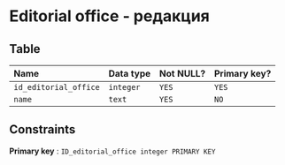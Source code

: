 # Editorial office - редакция


## Table

| Name                     | Data type     | Not NULL? | Primary key? |
|:------------------------ |:--------------|:----------|:-------------|
| `id_editorial_office`    | `integer`     | `YES`     | `YES`        |
| `name`                   | `text`        | `YES`     | `NO`         |


## Constraints


**Primary key** : `ID_editorial_office integer PRIMARY KEY`


